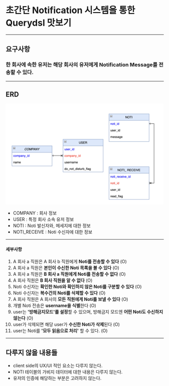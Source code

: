 # 초간단 Notification 시스템을 통한 Querydsl 맛보기
-- --
## 요구사항
### 한 회사에 속한 유저는 해당 회사의 유저에게 Notification Message를 전송할 수 있다.

-- --
## ERD

![erd](stuffs/erd.png)
* COMPANY : 회사 정보
* USER : 특정 회사 소속 유저 정보
* NOTI : Noti 발신자와, 메세지에 대한 정보
* NOTI_RECEIVE : Noti 수신자에 대한 정보

-- --
#### 세부사항
1. A 회사 a 직원은 A 회사 b 직원에게 **Noti를 전송할 수 있다** (O)
2. A 회사 a 직원은 **본인이 수신한 Noti 목록을 볼 수 있다** (O)
3. A 회사 a 직원은 **B 회사 a 직원에게 Noti를 전송할 수 없다** (O)
4. A 회사 직원은 **B 회사 직원을 알 수 없다** (O)
5. Noti 수신자는 **확인한 Noti와 확인하지 않은 Noti를 구분할 수 있다** (O)
6. Noti 수신자는 **복수건의 Noti를 삭제할 수 있다** (O)
7. A 회사 직원은 A 회사의 **모든 직원에게 Noti를 보낼 수 있다** (O)
8. 개별 Noti 전송은 **username을 식별**한다 (O)
9. user는 **'방해금지모드'를 설정**할 수 있으며, 방해금지 모드엔 **어떤 Noti도 수신하지 않는다** (O)
10. user가 삭제되면 해당 user가 **수신한 Noti가 삭제**된다 (O)
11. user는 Noti를 **'모두 읽음으로 처리'** 할 수 있다. (O)

-- --
## 다루지 않을 내용들
* client side의 UX/UI 적인 요소는 다루지 않는다.
* NOTI 테이블의 가비지 데이터에 대한 내용은 다루지 않는다.
* 유저의 인증에 해당하는 부분은 고려하지 않는다.